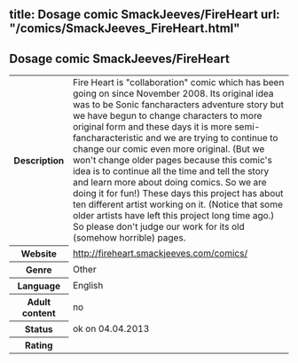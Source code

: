 title: Dosage comic SmackJeeves/FireHeart
url: "/comics/SmackJeeves_FireHeart.html"
---
Dosage comic SmackJeeves/FireHeart
-----------------------------------------

<table class="comicinfo">
<tr>
<th>Description</th><td>Fire Heart is &quot;collaboration&quot; comic which has been going on since November 2008. Its original idea was to be Sonic fancharacters adventure story but we have begun to change characters to more original form and these days it is more semi-fancharacteristic and we are trying to continue to change our comic even more original. (But we won't change older pages because this comic's idea is to continue all the time and tell the story and learn more about doing comics. So we are doing it for fun!) These days this project has about ten different artist working on it. (Notice that some older artists have left this project long time ago.) So please don't judge our work for its old (somehow horrible) pages.</td>
</tr>
<tr>
<th>Website</th><td><a href="http://fireheart.smackjeeves.com/comics/">http://fireheart.smackjeeves.com/comics/</a></td>
</tr>
<tr>
<th>Genre</th><td>Other</td>
</tr>
<tr>
<th>Language</th><td>English</td>
</tr>
<tr>
<th>Adult content</th><td>no</td>
</tr>
<tr>
<th>Status</th><td>ok on 04.04.2013</td>
</tr>
<tr>
<th>Rating</th><td><div class="g-plusone" data-size="standard" data-annotation="bubble"
 data-href="http://fireheart.smackjeeves.com/comics/"></div></td>
</tr>
</table>
<script type="text/javascript">
  (function() {
    var po = document.createElement('script'); po.type = 'text/javascript'; po.async = true;
    po.src = 'https://apis.google.com/js/plusone.js';
    var s = document.getElementsByTagName('script')[0]; s.parentNode.insertBefore(po, s);
  })();
</script>
